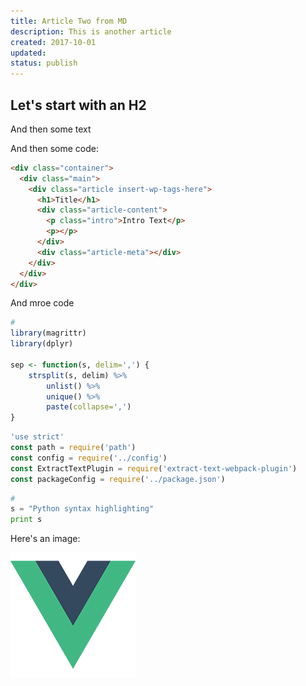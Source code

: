```yaml
---
title: Article Two from MD
description: This is another article
created: 2017-10-01
updated:
status: publish
---
```


## Let's start with an H2
And then some text

And then some code:

```html
<div class="container">
  <div class="main">
    <div class="article insert-wp-tags-here">
      <h1>Title</h1>
      <div class="article-content">
        <p class="intro">Intro Text</p>
        <p></p>
      </div>
      <div class="article-meta"></div>
    </div>
  </div>
</div>
```

And mroe code

```r
#
library(magrittr)
library(dplyr)

sep <- function(s, delim=',') {
    strsplit(s, delim) %>% 
        unlist() %>% 
        unique() %>% 
        paste(collapse=',')
}
```

```javascript
'use strict'
const path = require('path')
const config = require('../config')
const ExtractTextPlugin = require('extract-text-webpack-plugin')
const packageConfig = require('../package.json')
```

```python
#
s = "Python syntax highlighting"
print s
```

Here's an image:

![alt text](/static/logo.png "testing")
